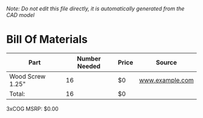 ###### Note: Do not edit this file directly, it is automatically generated from the CAD model 
# Bill Of Materials 
 |Part|Number Needed|Price|Source| 
 |----|----------|-----|-----|
|Wood Screw 1.25"|16|$0|www.example.com|
|Total: |16|$0| |

 3xCOG MSRP: $0.00